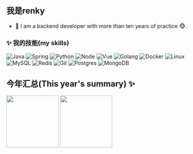 ## 我是renky

- 🌹 I am a backend developer with more than ten years of practice 🐵.


### ✨ 我的技能(my skills)   

![Java](https://img.shields.io/badge/-Java-4C7491?style=flat-square&logo=java&logoColor=fff)
![Spring](https://img.shields.io/badge/-Spring-5FB832?style=flat-square&logo=Spring&logoColor=fff)
![Python](https://img.shields.io/badge/-Python-3e74a2?style=flat-square&logo=Python&logoColor=fff)
![Node](https://img.shields.io/badge/-Node.js-339933?style=flat-square&logo=Node.js&logoColor=fff)
![Vue](https://img.shields.io/badge/-Vue-4fc08d?style=flat-square&logo=Vue.js&logoColor=fff)
![Golang](https://img.shields.io/badge/go-%2300ADD8.svg?style=flat-square&logo=go&logoColor=white)
![Docker](https://img.shields.io/badge/-Docker-2496ED?style=flat-square&logo=Docker&logoColor=fff)
![Linux](https://img.shields.io/badge/-Linux-000000?style=flat-square&logo=Linux&logoColor=fff)
![MySQL](https://img.shields.io/badge/-MySQL-4479A1?style=flat-square&logo=MySQL&logoColor=fff)
![Redis](https://img.shields.io/badge/redis-%23DD0031.svg?style=flat-square&logo=redis&logoColor=white)
![Git](https://img.shields.io/badge/-Git-E84E31?style=flat-square&logo=Git&logoColor=fff)
![Postgres](https://img.shields.io/badge/postgres-%23316192.svg?style=flat-square&logo=postgresql&logoColor=white)
![MongoDB](https://img.shields.io/badge/MongoDB-%234ea94b.svg?style=flat-square&logo=mongodb&logoColor=white)


## 今年汇总(This year's summary) ✨

<img align="" height="137px" src="https://github-readme-stats.vercel.app/api?username=renky1025&hide_title=true&hide_border=true&show_icons=true&include_all_commits=true&line_height=21&bg_color=0,EC6C6C,FFD479,FFFC79,73FA79&theme=graywhite&locale=en" />
<img align="" height="137px" src="https://github-readme-stats.vercel.app/api/top-langs/?username=renky1025&hide_title=true&hide_border=true&layout=compact&bg_color=0,73FA79,73FDFF,D783FF&theme=graywhite&locale=en" />
